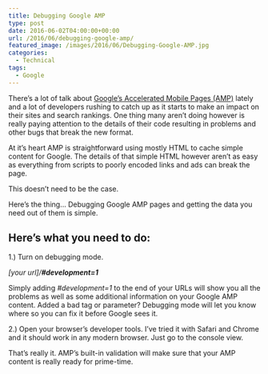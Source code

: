 ```yaml
---
title: Debugging Google AMP
type: post
date: 2016-06-02T04:00:00+00:00
url: /2016/06/debugging-google-amp/
featured_image: /images/2016/06/Debugging-Google-AMP.jpg
categories:
  - Technical
tags:
  - Google
---
```


There’s a lot of talk about [Google’s Accelerated Mobile Pages (AMP)](https://www.ampproject.org) lately and a lot of developers rushing to catch up as it starts to make an impact on their sites and search rankings. One thing many aren’t doing however is really paying attention to the details of their code resulting in problems and other bugs that break the new format.

At it’s heart AMP is straightforward using mostly HTML to cache simple content for Google. The details of that simple HTML however aren’t as easy as everything from scripts to poorly encoded links and ads can break the page.

This doesn’t need to be the case.

Here’s the thing… Debugging Google AMP pages and getting the data you need out of them is simple.

## Here’s what you need to do:

1.) Turn on debugging mode.

_[your url]/**#development=1**_

Simply adding _#development=1_ to the end of your URLs will show you all the problems as well as some additional information on your Google AMP content. Added a bad tag or parameter? Debugging mode will let you know where so you can fix it before Google sees it.

2.) Open your browser’s developer tools. I’ve tried it with Safari and Chrome and it should work in any modern browser. Just go to the console view.

That’s really it. AMP’s built-in validation will make sure that your AMP content is really ready for prime-time.